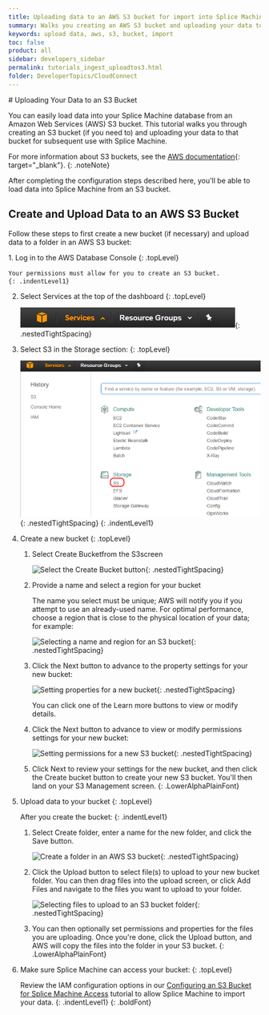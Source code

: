 ```yaml
---
title: Uploading data to an AWS S3 bucket for import into Splice Machine
summary: Walks you creating an AWS S3 bucket and uploading your data to that bucket.
keywords: upload data, aws, s3, bucket, import
toc: false
product: all
sidebar: developers_sidebar
permalink: tutorials_ingest_uploadtos3.html
folder: DeveloperTopics/CloudConnect
---
```

<section>
<div class="TopicContent" data-swiftype-index="true" markdown="1">
# Uploading Your Data to an S3 Bucket

You can easily load data into your Splice Machine database from an
Amazon Web Services (AWS) S3 bucket. This tutorial walks you through
creating an S3 bucket (if you need to) and uploading your data to that
bucket for subsequent use with Splice Machine.

For more information about S3 buckets, see the [AWS documentation][1]{:
target="_blank"}.
{: .noteNote}

After completing the configuration steps described here, you'll be able
to load data into Splice Machine from an S3 bucket.

## Create and Upload Data to an AWS S3 Bucket

Follow these steps to first create a new bucket (if necessary) and
upload data to a folder in an AWS S3 bucket:

<div class="opsStepsList" markdown="1">
1.  Log in to the AWS Database Console
    {: .topLevel}

    Your permissions must allow for you to create an S3 bucket.
    {: .indentLevel1}

2.  Select <span class="ConsoleLink">Services</span> at the top of the
    dashboard
    {: .topLevel}

    ![](images/AWSServices.png){: .nestedTightSpacing}

3.  Select <span class="ConsoleLink">S3</span> in the <span
    class="ConsoleLink">Storage</span> section:
    {: .topLevel}

    ![](images/AWSSelectS3.png "Select the S3 service option"){:
    .nestedTightSpacing}
    {: .indentLevel1}

4.  Create a new bucket
    {: .topLevel}

    1.  Select <span class="ConsoleLink">Create Bucket</span>from the
        S3screen

        ![](images/AWSCreateBucket1.png "Select the Create Bucket
        button"){: .nestedTightSpacing}

    2.  Provide a name and select a region for your bucket

        The name you select must be unique; AWS will notify you if you
        attempt to use an already-used name. For optimal performance,
        choose a region that is close to the physical location of your
        data; for example:

        ![](images/AWSCreateBucket2.png "Selecting a name and region for
        an S3 bucket"){: .nestedTightSpacing}

    3.  Click the <span class="ConsoleLink">Next</span> button to
        advance to the property settings for your new bucket:

        ![](images/AWSBucketProps1.png "Setting properties for a new
        bucket"){: .nestedTightSpacing}

        You can click one of the <span class="ConsoleLink">Learn
        more</span> buttons to view or modify details.

    4.  Click the <span class="ConsoleLink">Next</span> button to
        advance to view or modify permissions settings for your new
        bucket:

        ![](images/AWSBucketPerms1.png "Setting permissions for a new S3
        bucket"){: .nestedTightSpacing}

    5.  Click <span class="ConsoleLink">Next</span> to review your
        settings for the new bucket, and then click the <span
        class="ConsoleLink">Create bucket</span> button to create your
        new S3 bucket. You'll then land on your S3 Management screen.
    {: .LowerAlphaPlainFont}

5.  Upload data to your bucket
    {: .topLevel}

    After you create the bucket:
    {: .indentLevel1}

    1.  Select <span class="ConsoleLink">Create folder</span>, enter a
        name for the new folder, and click the <span
        class="ConsoleLink">Save</span> button.

        ![](images/AWSCreateFolder.png "Create a folder in an AWS S3
        bucket"){: .nestedTightSpacing}

    2.  Click the <span class="ConsoleLink">Upload</span> button to
        select file(s) to upload to your new bucket folder. You can then
        drag files into the upload screen, or click <span
        class="ConsoleLink">Add Files</span> and navigate to the files
        you want to upload to your folder.

        ![](images/AWSUploadFiles.png "Selecting files to upload to an
        S3 bucket folder"){: .nestedTightSpacing}

    3.  You can then optionally set permissions and properties for the
        files you are uploading. Once you're done, click the Upload
        button, and AWS will copy the files into the folder in your S3
        bucket.
    {: .LowerAlphaPlainFont}

6.  Make sure Splice Machine can access your bucket:
    {: .topLevel}

    Review the IAM configuration options in our [Configuring an S3
    Bucket for Splice Machine Access](tutorials_ingest_configures3.html)
    tutorial to allow Splice Machine to import your data.
    {: .indentLevel1}
{: .boldFont}

</div>
</div>
</section>



[1]: http://docs.aws.amazon.com/AmazonS3/latest/dev/UsingBucket.html
